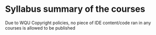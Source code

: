 # Syllabus summary of the courses

Due to WQU Copyright policies, no piece of IDE content/code ran in any courses is allowed to be published
